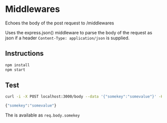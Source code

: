 # Middlewares

Echoes the body of the post request to /middlewares

Uses the express.json() middleware to parse the body of the request as json if a header `Content-Type: application/json` is supplied.

## Instructions

```sh
npm install
npm start
```

## Test

```sh
curl -i -X POST localhost:3000/body --data '{"somekey":"somevalue"}' -H "Content-Type: application/json; charset=utf-8"

{"somekey":"somevalue"}
```

The  is available as `req.body.somekey`
